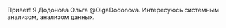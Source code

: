 Привет! Я Додонова Ольга @OlgaDodonova. Интересуюсь системным анализом, анализом данных.

<!---
OlgaDodonova/OlgaDodonova is a ✨ special ✨ repository because its `README.md` (this file) appears on your GitHub profile.
You can click the Preview link to take a look at your changes.
--->
